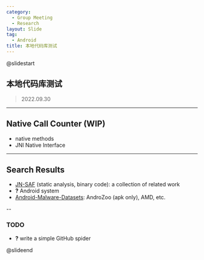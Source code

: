```yaml
---
category:
  - Group Meeting
  - Research
layout: Slide
tag:
  - Android
title: 本地代码库测试
---
```


@slidestart

## 本地代码库测试

> 2022.09.30

---

## Native Call Counter (WIP)

- native methods
- JNI Native Interface

---

## Search Results

- [JN-SAF](https://dl.acm.org/doi/abs/10.1145/3243734.3243835) (static analysis, binary code): a collection of related work
- **?** Android system
- [Android-Malware-Datasets](https://github.com/traceflight/Android-Malware-Datasets): AndroZoo (apk only), AMD, etc.

--

### TODO

- **?** write a simple GitHub spider

@slideend
